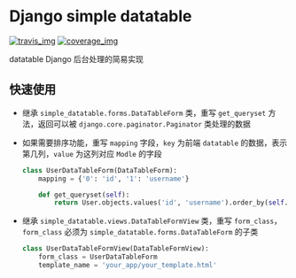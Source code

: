 # Django simple datatable
[![travis_img]][travis_url]
[![coverage_img]][coverage_url]

datatable Django 后台处理的简易实现

## 快速使用
* 继承 `simple_datatable.forms.DataTableForm` 类，重写 `get_queryset` 方法，返回可以被 `django.core.paginator.Paginator` 类处理的数据
* 如果需要排序功能，重写 `mapping` 字段，`key` 为前端 `datatable` 的数据，表示第几列，`value` 为这列对应 `Modle` 的字段

    ```python
    class UserDataTableForm(DataTableForm):
        mapping = {'0': 'id', '1': 'username'}

        def get_queryset(self):
            return User.objects.values('id', 'username').order_by(self.get_order())
    ```
* 继承 `simple_datatable.views.DataTableFormView` 类，重写 `form_class`，`form_class` 必须为 `simple_datatable.forms.DataTableForm` 的子类

    ```python
    class UserDataTableFormView(DataTableFormView):
        form_class = UserDataTableForm
        template_name = 'your_app/your_template.html'
    ```

[travis_url]:https://travis-ci.org/2375452377/django-simple-datatable/
[travis_img]:https://img.shields.io/travis/2375452377/django-simple-datatable/master.svg
[coverage_img]:https://coveralls.io/repos/github/2375452377/django-simple-datatable/badge.svg
[coverage_url]:https://coveralls.io/github/2375452377/django-simple-datatable
